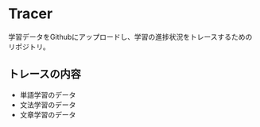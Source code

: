 # Tracer

学習データをGithubにアップロードし、学習の進捗状況をトレースするためのリポジトリ。

## トレースの内容

- 単語学習のデータ
- 文法学習のデータ
- 文章学習のデータ
